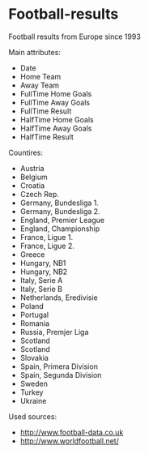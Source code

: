 # Football-results
Football results from Europe since 1993

Main attributes:

- Date
- Home Team
- Away Team
- FullTime Home Goals
- FullTime Away Goals
- FullTime Result
- HalfTime Home Goals
- HalfTime Away Goals
- HalfTime Result

Countires:

- Austria
- Belgium
- Croatia
- Czech Rep.
- Germany, Bundesliga 1.
- Germany, Bundesliga 2.
- England, Premier League
- England, Championship
- France, Ligue 1.
- France, Ligue 2.
- Greece
- Hungary, NB1
- Hungary, NB2
- Italy, Serie A
- Italy, Serie B
- Netherlands, Eredivisie
- Poland
- Portugal
- Romania
- Russia, Premjer Liga
- Scotland
- Scotland
- Slovakia
- Spain, Primera Division
- Spain, Segunda Division
- Sweden
- Turkey
- Ukraine

Used sources:

- http://www.football-data.co.uk
- http://www.worldfootball.net/
